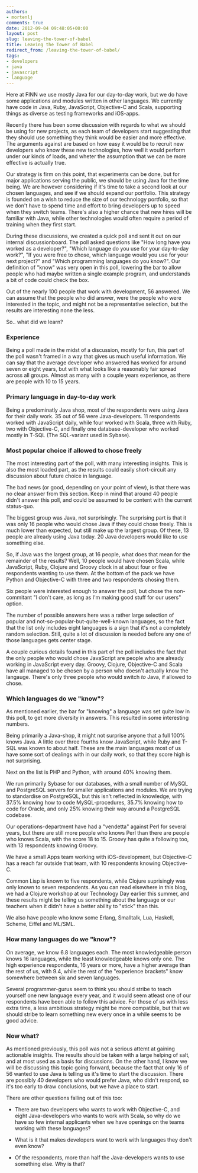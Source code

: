 ```yaml
---
authors:
- mortenlj
comments: true
date: 2012-09-04 09:48:05+00:00
layout: post
slug: leaving-the-tower-of-babel
title: Leaving the Tower of Babel
redirect_from: /leaving-the-tower-of-babel/
tags:
- developers
- java
- javascript
- language
---
```


Here at FINN we use mostly Java for our day-to-day work, but we do have some applications and modules written in other languages. We currently have code in Java, Ruby, JavaScript, Objective-C and Scala, supporting things as diverse as testing frameworks and iOS-apps.

Recently there has been some discussion with regards to what we should be using for new projects, as each team of developers start suggesting that they should use something they think would be easier and more effective. The arguments against are based on how easy it would be to recruit new developers who know these new technologies, how well it would perform under our kinds of loads, and wheter the assumption that we can be more effective is actually true.

Our strategy is firm on this point, that experiments can be done, but for major applications serving the public, we should be using Java for the time being. We are however considering if it's time to take a second look at our chosen languages, and see if we should expand our portfolio. This strategy is founded on a wish to reduce the size of our technology portfolio, so that we don't have to spend time and effort to bring developers up to speed when they switch teams. There's also a higher chance that new hires will be familiar with Java, while other technologies would often require a period of training when they first start.

During these discussions, we created a quick poll and sent it out on our internal discussionboard. The poll asked questions like "How long have you worked as a developer?", "Which language do you use for your day-to-day work?", "If you were free to chose, which language would you use for your next project?" and "Which programming languages do you know?". Our definition of "know" was very open in this poll, lowering the bar to allow people who had maybe written a single example program, and understands a bit of code could check the box.

Out of the nearly 100 people that work with development, 56 answered. We can assume that the people who did answer, were the people who were interested in the topic, and might not be a representative selection, but the results are interesting none the less.

So.. what did we learn?


### Experience


Being a poll made in the midst of a discussion, mostly for fun, this part of the poll wasn't framed in a way that gives us much useful information. We can say that the average developer who answered has worked for around seven or eight years, but with what looks like a reasonably fair spread across all groups. Almost as many with a couple years experience, as there are people with 10 to 15 years.


### Primary language in day-to-day work


Being a predominatly Java shop, most of the respondents were using Java for their daily work. 35 out of 56 were Java-developers. 11 respondents worked with JavaScript daily, while four worked with Scala, three with Ruby, two with Objective-C, and finally one database-developer who worked mostly in T-SQL (The SQL-variant used in Sybase).


### Most popular choice if allowed to chose freely


The most interesting part of the poll, with many interesting insights. This is also the most loaded part, as the results could easily short-circuit any discussion about future choice in language.

The bad news (or good, depending on your point of view), is that there was no clear answer from this section. Keep in mind that around 40 people didn't answer this poll, and could be assumed to be content with the current status-quo.

The biggest group was Java, not surprisingly. The surprising part is that it was only 16 people who would chose Java if they could chose freely. This is much lower than expected, but still make up the largest group. Of these, 13 people are already using Java today. 20 Java developers would like to use something else.

So, if Java was the largest group, at 16 people, what does that mean for the remainder of the results? Well, 10 people would have chosen Scala, while JavaScript, Ruby, Clojure and Groovy clock in at about four or five respondents wanting to use them. At the bottom of the pack we have Python and Objective-C with three and two respondents chosing them.

Six people were interested enough to answer the poll, but chose the non-commitant "I don't care, as long as I'm making good stuff for our users" option.

The number of possible answers here was a rather large selection of popular and not-so-popular-but-quite-well-known languages, so the fact that the list only includes eight languages is a sign that it's not a completely random selection. Still, quite a lot of discussion is needed before any one of those languages gets center stage.

A couple curious details found in this part of the poll includes the fact that the only people who would chose JavaScript are people who are already working in JavaScript every day. Groovy, Clojure, Objective-C and Scala have all managed to be chosen by a person who doesn't actually know the langauge. There's only three people who would switch *to* Java, if allowed to chose.


### Which languages do we "know"?


As mentioned earlier, the bar for "knowing" a language was set quite low in this poll, to get more diversity in answers. This resulted in some interesting numbers.

Being primarily a Java-shop, it might not surprise anyone that a full 100% knows Java. A little over three fourths know JavaScript, while Ruby and T-SQL was known to about half. These are the main languages most of us have some sort of dealings with in our daily work, so that they score high is not surprising.

Next on the list is PHP and Python, with around 40% knowing them.

We run primarily Sybase for our databases, with a small number of MySQL and PostgreSQL servers for smaller applications and modules. We are trying to standardise on PostgreSQL, but this isn't reflected in knowledge, with 37.5% knowing how to code MySQL-procedures, 35.7% knowing how to code for Oracle, and only 25% knowing their way around a PostgreSQL codebase.

Our operations-department have had a "vendetta" against Perl for several years, but there are still more people who knows Perl than there are people who knows Scala, with the score 18 to 15. Groovy has quite a following too, with 13 respondents knowing Groovy.

We have a small Apps team working with iOS-development, but Objective-C has a reach far outside that team, with 10 respondents knowing Objective-C.

Common Lisp is known to five respondents, while Clojure suprisingly was only known to seven respondents. As you can read elsewhere in this blog, we had a Clojure workshop at our Technology Day earlier this summer, and these results might be telling us something about the language or our teachers when it didn't have a better ability to "stick" than this.

We also have people who know some Erlang, Smalltalk, Lua, Haskell, Scheme, Eiffel and ML/SML.


### How many languages do we "know"?


On average, we know 6.8 languages each. The most knowledgeable person knows 16 languages, while the least knowledgeable knows only one. The high experience respondents, 16 years or more, have a higher average than the rest of us, with 9.4, while the rest of the "experience brackets" know somewhere between six and seven languages.

Several programmer-gurus seem to think you should stribe to teach yourself one new language every year, and it would seem atleast one of our respondents have been able to follow this advice. For those of us with less extra time, a less ambitious strategy might be more compatible, but that we should stribe to learn something new every once in a while seems to be good advice.


### Now what?


As mentioned previously, this poll was not a serious attemt at gaining actionable insights. The results should be taken with a large helping of salt, and at most used as a basis for discussions. On the other hand, I know we will be discussing this topic going forward, because the fact that only 16 of 56 wanted to use Java is telling us it's time to start the discussion. There are possibly 40 developers who would prefer Java, who didn't respond, so it's too early to draw conclusions, but we have a place to start.

There are other questions falling out of this too:




  * There are two developers who wants to work with Objective-C, and eight Java-developers who wants to work with Scala, so why do we have so few internal applicants when we have openings on the teams working with these languages?


  * What is it that makes developers want to work with languages they don't even know?


  * Of the respondents, more than half the Java-developers wants to use something else. Why is that?



